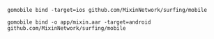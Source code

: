`gomobile bind -target=ios github.com/MixinNetwork/surfing/mobile`

`gomobile bind -o app/mixin.aar -target=android github.com/MixinNetwork/surfing/mobile`

